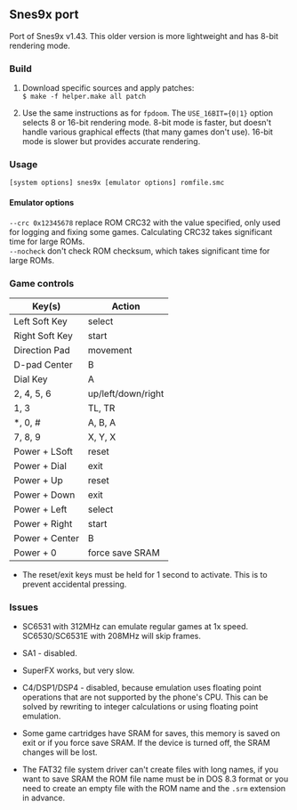 ## Snes9x port

Port of Snes9x v1.43. This older version is more lightweight and has 8-bit rendering mode.

### Build

1. Download specific sources and apply patches:  
`$ make -f helper.make all patch`

2. Use the same instructions as for `fpdoom`. The `USE_16BIT={0|1}` option selects 8 or 16-bit rendering mode. 8-bit mode is faster, but doesn't handle various graphical effects (that many games don't use). 16-bit mode is slower but provides accurate rendering.

### Usage

`[system options] snes9x [emulator options] romfile.smc`

#### Emulator options

`--crc 0x12345678` replace ROM CRC32 with the value specified, only used for logging and fixing some games. Calculating CRC32 takes significant time for large ROMs.  
`--nocheck` don't check ROM checksum, which takes significant time for large ROMs.  

### Game controls

| Key(s)         | Action             |
|----------------|--------------------|
| Left Soft Key  | select             |
| Right Soft Key | start              |
| Direction Pad  | movement           |
| D-pad Center   | B                  |
| Dial Key       | A                  |
| 2, 4, 5, 6     | up/left/down/right |
| 1, 3           | TL, TR             |
| *, 0, #        | A, B, A            |
| 7, 8, 9        | X, Y, X            |
| Power + LSoft  | reset              |
| Power + Dial   | exit               |
| Power + Up     | reset              |
| Power + Down   | exit               |
| Power + Left   | select             |
| Power + Right  | start              |
| Power + Center | B                  |
| Power + 0      | force save SRAM    |

* The reset/exit keys must be held for 1 second to activate. This is to prevent accidental pressing.

### Issues

* SC6531 with 312MHz can emulate regular games at 1x speed. SC6530/SC6531E with 208MHz will skip frames.

* SA1 - disabled.

* SuperFX works, but very slow.

* C4/DSP1/DSP4 - disabled, because emulation uses floating point operations that are not supported by the phone's CPU. This can be solved by rewriting to integer calculations or using floating point emulation.

* Some game cartridges have SRAM for saves, this memory is saved on exit or if you force save SRAM. If the device is turned off, the SRAM changes will be lost.

* The FAT32 file system driver can't create files with long names, if you want to save SRAM the ROM file name must be in DOS 8.3 format or you need to create an empty file with the ROM name and the `.srm` extension in advance.

